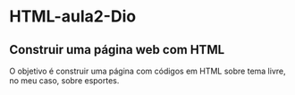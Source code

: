 # HTML-aula2-Dio
## Construir uma página web com HTML

O objetivo é construir uma página com códigos em HTML sobre tema livre, no meu caso, sobre esportes.
